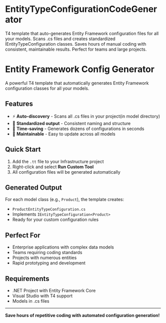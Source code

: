 # EntityTypeConfigurationCodeGenerator
T4 template that auto-generates Entity Framework configuration files for all your models. Scans .cs files and creates standardized IEntityTypeConfiguration classes. Saves hours of manual coding with consistent, maintainable results. Perfect for teams and large projects.

# Entity Framework Config Generator

A powerful T4 template that automatically generates Entity Framework configuration classes for all your models.

## Features

- ⚡ **Auto-discovery** - Scans all .cs files in your project(in model directory)
- 🎯 **Standardized output** - Consistent naming and structure
- 🚀 **Time-saving** - Generates dozens of configurations in seconds
- 🔧 **Maintainable** - Easy to update across all models

## Quick Start

1. Add the `.tt` file to your Infrastructure project
2. Right-click and select **Run Custom Tool**
3. All configuration files will be generated automatically

## Generated Output

For each model class (e.g., `Product`), the template creates:
- `ProductEntityTypeConfiguration.cs`
- Implements `IEntityTypeConfiguration<Product>`
- Ready for your custom configuration rules

## Perfect For

- Enterprise applications with complex data models
- Teams requiring coding standards
- Projects with numerous entities
- Rapid prototyping and development

## Requirements

- .NET Project with Entity Framework Core
- Visual Studio with T4 support
- Models in .cs files

---

**Save hours of repetitive coding with automated configuration generation!**
